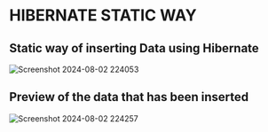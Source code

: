# HIBERNATE STATIC WAY
## Static way of inserting Data using Hibernate

![Screenshot 2024-08-02 224053](https://github.com/user-attachments/assets/f4ecec44-3c05-4a63-adf3-e7ede160aab8)

## Preview of the data that has been inserted

![Screenshot 2024-08-02 224257](https://github.com/user-attachments/assets/810a556d-456a-41ee-b09e-f66789d766c1)
